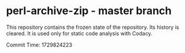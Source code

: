 # perl-archive-zip - master branch

This repository contains the frozen state of the repository.
Its history is cleared. It is used only for static code
analysis with Codacy.

Commit Time: 1729824223